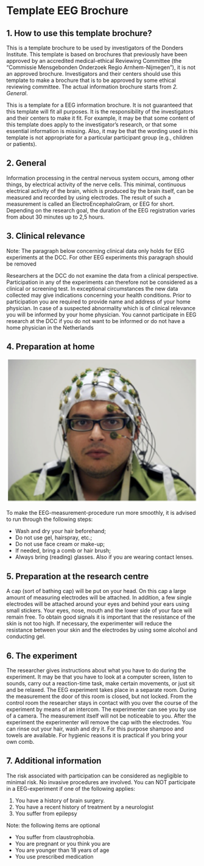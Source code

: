 # Template EEG Brochure

## 1. How to use this template brochure?

This is a template brochure to be used by investigators of the Donders Institute. This template is based on brochures that previously have been approved by an accredited medical-ethical Reviewing Committee (the “Commissie Mensgebonden Onderzoek Regio Arnhem-Nijmegen”), it is not an approved brochure. Investigators and their centers should use this template to make a brochure that is to be approved by some ethical reviewing committee. The actual information brochure starts from _2. General_.

This is a template for a EEG information brochure. It is not guaranteed that this template will fit all purposes. It is the responsibility of the investigators and their centers to make it fit. For example, it may be that some content of this template does apply to the investigator’s research, or that some essential information is missing. Also, it may be that the wording used in this template is not appropriate for a particular participant group (e.g., children or patients).

## 2. General

Information processing in the central nervous system occurs, among other things, by electrical activity of the nerve cells. This minimal, continuous electrical activity of the brain, which is produced by the brain itself, can be measured and recorded by using electrodes. The result of such a measurement is called an ElectroEncephaloGram, or EEG for short. Depending on the research goal, the duration of the EEG registration varies from about 30 minutes up to 2,5 hours.

## 3. Clinical relevance

Note: The paragraph below concerning clinical data only holds for EEG experiments at the DCC. For other EEG experiments this paragraph should be removed

Researchers at the DCC do not examine the data from a clinical perspective. Participation in any of the experiments can therefore not be considered as a clinical or screening test. In exceptional circumstances the new data collected may give indications concerning your health conditions. Prior to participation you are required to provide name and address of your home physician. In case of a suspected abnormality which is of clinical relevance you will be informed by your home physician. You cannot participate in EEG research at the DCC if you do not want to be informed or do not have a home physician in the Netherlands

## 4. Preparation at home

![](docs/templEEGphoto.png)

To make the EEG-measurement-procedure run more smoothly, it is advised to run through the following steps:

-	Wash and dry your hair beforehand;
-	Do not use gel, hairspray, etc.;
-	Do not use face cream or make-up;
-	If needed, bring a comb or hair brush;
-	Always bring (reading) glasses. Also if you are wearing contact lenses.

## 5. Preparation at the research centre

A cap (sort of bathing cap) will be put on your head. On this cap a large amount of measuring electrodes will be attached. In addition, a few single electrodes will be attached around your eyes and behind your ears using small stickers. Your eyes, nose, mouth and the lower side of your face will remain free. To obtain good signals it is important that the resistance of the skin is not too high. If necessary, the experimenter will reduce the resistance between your skin and the electrodes by using some alcohol and conducting gel.

## 6. The experiment
The researcher gives instructions about what you have to do during the experiment. It may be that you have to look at a computer screen, listen to sounds, carry out a reaction-time task, make certain movements, or just sit and be relaxed. The EEG experiment takes place in a separate room. During the measurement the door of this room is closed, but not locked. From the control room the researcher stays in contact with you over the course of the experiment by means of an intercom. The experimenter can see you by use of a camera. The measurement itself will not be noticeable to you. After the experiment the experimenter will remove the cap with the electrodes. You can rinse out your hair, wash and dry it. For this purpose shampoo and towels are available. For hygienic reasons it is practical if you bring your own comb.

## 7. Additional information
The risk associated with participation can be considered as negligible to minimal risk. No invasive procedures are involved.
You can NOT participate in a EEG-experiment if one of the following applies:

1. You have a history of brain surgery.
2. You have a recent history of treatment by a neurologist 
3. You suffer from epilepsy 

Note: the following items are optional

- You suffer from claustrophobia.
- You are pregnant or you think you are
- You are younger than 18 years of age
- You use prescribed medication 
